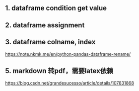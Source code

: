 ## 1. dataframe condition get value
## 2. dataframe assignment
## 3. dataframe colname, index

https://note.nkmk.me/en/python-pandas-dataframe-rename/
## 5. markdown 转pdf，需要latex依赖
https://blog.csdn.net/grandesucesso/article/details/107831868

